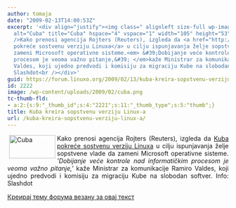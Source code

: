 ```yaml
---
author: tomaja
date: "2009-02-13T14:00:53Z"
excerpt: '<div align="justify"><img class=" alignleft size-full wp-image-2221" src="https://linuxo.org/wp-content/uploads/2009/02/cuba.png"
  alt="Cuba" title="Cuba" hspace="4" vspace="1" width="105" height="53" align="left"
  />Kako prenosi agencija Rojters (Reuters), izgleda da <a href="http://www.reuters.com/article/technologyNews/idUSTRE51A77S20090211">Kuba
  pokreće sostvenu verziju Linuxa</a> u cilju ispunjavanja želje sopstvene vlade da
  zameni Microsoft operativne sisteme.<em> &#39;Dobijanje veće kontrole nad informatičkim
  procesom je veoma važno pitanje,&#39; </em>kaže Ministrar za komunikacije Ramiro
  Valdes, koji ujedno predvodi i komisiju za migraciju Kube na slobodan softver. Info:
  Slashdot<br /></div>'
guid: https://forum.linuxo.org/2009/02/13/kuba-kreira-sopstvenu-verziju-linux-a/
id: 2222
image: /wp-content/uploads/2009/02/cuba.png
tc-thumb-fld:
- a:2:{s:9:"_thumb_id";s:4:"2221";s:11:"_thumb_type";s:5:"thumb";}
title: Kuba kreira sopstvenu verziju Linux-a
url: /kuba-kreira-sopstvenu-verziju-linux-a/
---
```

<div align="justify">
  <img class=" alignleft size-full wp-image-2221" src="https://linuxo.org/wp-content/uploads/2009/02/cuba.png" alt="Cuba" title="Cuba" hspace="4" vspace="1" width="105" height="53" align="left" />Kako prenosi agencija Rojters (Reuters), izgleda da <a href="http://www.reuters.com/article/technologyNews/idUSTRE51A77S20090211">Kuba pokreće sostvenu verziju Linuxa</a> u cilju ispunjavanja želje sopstvene vlade da zameni Microsoft operativne sisteme.<em> 'Dobijanje veće kontrole nad informatičkim procesom je veoma važno pitanje,' </em>kaže Ministrar za komunikacije Ramiro Valdes, koji ujedno predvodi i komisiju za migraciju Kube na slobodan softver. Info: Slashdot
</div>

<!--break-->

[Креирај тему форума везану за овај текст](https://linuxo.org/nova-tema-na-forumu/?se_pid=2222)